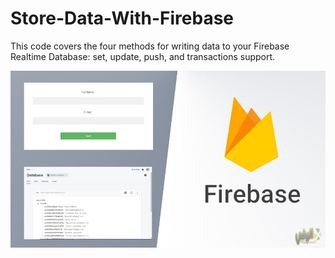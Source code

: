 # Store-Data-With-Firebase
This code covers the four methods for writing data to your Firebase Realtime Database: set, update, push, and transactions support.

![alt text](firebase.jpg)
